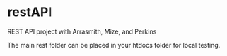 # restAPI
REST API project with Arrasmith, Mize, and Perkins

The main rest folder can be placed in your htdocs folder for local testing.

